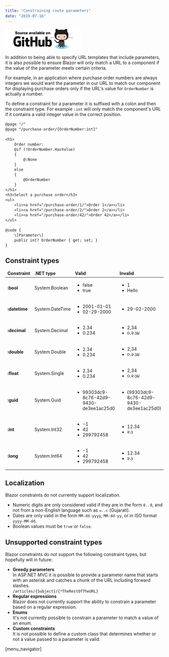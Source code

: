```yaml
---
title: "Constraining route parameters"
date: "2019-07-16"
---
```


[![](images/SourceLink.png)](https://github.com/mrpmorris/blazor-university/tree/master/src/Routing/ConstrainingRouteParameters)

In addition to being able to specify URL templates that include parameters,
it is also possible to ensure Blazor will only match a URL to a component if the value of the parameter meets certain criteria.

For example, in an application where purchase order numbers are always integers
we would want the parameter in our URL to match our component for displaying purchase orders only if the URL's value for
`OrderNumber` is actually a number.

To define a constraint for a parameter it is suffixed with a colon and then the constraint type.
For example `:int` will only match the component's URL if it contains a valid integer value in the correct position.

```razor
@page "/"
@page "/purchase-order/{OrderNumber:int}"

<h1>
    Order number:
    @if (!OrderNumber.HasValue)
    {
        @:None
    }
    else
    {
        @OrderNumber
    }
</h1>
<h3>Select a purchase order</h3>
<ul>
    <li><a href="/purchase-order/1/">Order 1</a></li>
    <li><a href="/purchase-order/2/">Order 2</a></li>
    <li><a href="/purchase-order/42/">Order 42</a></li>
</ul>

@code {
    \[Parameter\]
    public int? OrderNumber { get; set; }
}
```

## Constraint types

<table>
    <thead>
        <tr>
            <td><strong>Constraint<strong></td>
            <td><strong>.NET type<strong></td>
            <td><strong>Valid<strong></td>
            <td><strong>Invalid<strong></td>
        </tr>
    </thead>
    <tbody>
        <tr>
            <td><strong>:bool</strong></td>
            <td>System.Boolean</td>
            <td><ul><li>false</li><li>true</li></ul></td>
            <td><ul><li>1</li><li>Hello</li></ul></td>
        </tr>
        <tr>
            <td><strong>:datetime</strong></td>
            <td>System.DateTime</td>
            <td><ul><li>2001-01-01</li><li>02-29-2000</li></ul></td>
            <td><ul><li>29-02-2000</li></ul></td>
        </tr>
        <tr>
            <td><strong>:decimal</strong></td>
            <td>System.Decimal</td>
            <td><ul><li>2.34</li><li>0.234</li></ul></td>
            <td><ul><li>2,34</li><li>૦.૨૩૪</li></ul></td>
        </tr>
        <tr>
            <td><strong>:double</strong></td>
            <td>System.Double</td>
            <td><ul><li>2.34</li><li>0.234</li></ul></td>
            <td><ul><li>2,34</li><li>૦.૨૩૪</li></ul></td>
        </tr>
        <tr>
            <td><strong>:float</strong></td>
            <td>System.Single</td>
            <td><ul><li>2.34</li><li>0.234</li></ul></td>
            <td><ul><li>2,34</li><li>૦.૨૩૪</li></ul></td>
        </tr>
        <tr>
            <td><strong>:guid</strong></td>
            <td>System.Guid</td>
            <td><ul><li>99303dc9-8c76-42d9-9430-de3ee1ac25d0</li></ul></td>
            <td><ul><li>{99303dc9-8c76-42d9-9430-de3ee1ac25d0}</li></ul></td>
        </tr>
        <tr>
            <td><strong>:int</strong></td>
            <td>System.Int32</td>
            <td><ul><li>-1</li><li>42</li><li>299792458</li></ul></td>
            <td><ul><li>12.34</li><li>૨૩</li></ul></td>
        </tr>
        <tr>
            <td><strong>:long</strong></td>
            <td>System.Int64</td>
            <td><ul><li>-1</li><li>42</li><li>299792458</li></ul></td>
            <td><ul><li>12.34</li><li>૨૩</li></ul></td>
        </tr>
    </tbody>
</table>

## Localization

Blazor constraints do not currently support localization.

- Numeric digits are only considered valid if they are in the form `0..9`, and not from a non-English language such as `૦..૯` (Gujarati).
- Dates are only valid in the form `MM-dd-yyyy`, `MM-dd-yy`, or in ISO format `yyyy-MM-dd`.
- Boolean values must be `true` or `false`.

## Unsupported constraint types

Blazor constraints do not support the following constraint types, but hopefully will in future:

- **Greedy parameters**  
In ASP.NET MVC it is possible to provide a parameter name that starts with an asterisk and catches a chunk of the URL including forward slashes.  
    `/articles/{Subject}/{*TheRestOfTheURL}`
- **Regular expressions**  
Blazor does not currently support the ability to constrain a parameter based on a regular expression.
- **Enums**  
It's not currently possible to constrain a parameter to match a value of an enum.
- **Custom constraints**  
It is not possible to define a custom class that determines whether or not a value passed to a parameter is valid.

\[menu\_navigator\]
